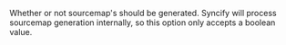 Whether or not sourcemap's should be generated. Syncify will process sourcemap generation internally, so this option only accepts a boolean value.
